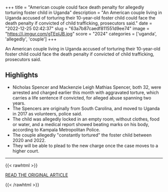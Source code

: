 +++
title = "American couple could face death penalty for allegedly torturing foster child in Uganda"
description = "An American couple living in Uganda accused of torturing their 10-year-old foster child could face the death penalty if convicted of child trafficking, prosecutors said."
date = "2022-12-25 02:42:37"
slug = "63a7b87caedf811551d9ee74"
image = "https://i.imgur.com/gTEplJB.jpg"
score = "2024"
categories = ['uganda', 'allegedly', 'couple']
+++

An American couple living in Uganda accused of torturing their 10-year-old foster child could face the death penalty if convicted of child trafficking, prosecutors said.

## Highlights

- Nicholas Spencer and Mackenzie Leigh Mathias Spencer, both 32, were arrested and charged earlier this month with aggravated torture, which carries a life sentence if convicted, for alleged abuse spanning two years.
- The Spencers are originally from South Carolina, and moved to Uganda in 2017 as volunteers, police said.
- The child was allegedly locked in an empty room, without clothes, food or water, and a medical report showed beating marks on his body, according to Kampala Metropolitan Police.
- The couple allegedly "constantly tortured" the foster child between 2020 and 2022.
- They will be able to plead to the new charge once the case moves to a higher court.

---

{{< rawhtml >}}
  <p class="article-category">
    <a target="_blank" href="https://abcn.ws/3jqXDsy">READ THE ORIGINAL ARTICLE</a>
  </p>
{{< /rawhtml >}}
